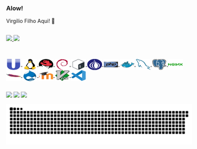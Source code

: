 ### Alow!
Virgilio Filho Aqui! 👋

##
<!--
- 🔭 I’m currently working on ...
- 🌱 I’m currently learning ...
- 👯 I’m looking to collaborate on ...
- 🤔 I’m looking for help with ...
- 💬 Ask me about ...
- 📫 How to reach me: ...
- 😄 Pronouns: ...
- ⚡ Fun fact: ...
-->

<div>
  <a href="https://github.com/virgiliofilhos">
  <img height="140em" src="https://github-readme-stats.vercel.app/api?username=virgiliofilhos&show_icons=true&theme=dracula&include_all_commits=true&count_private=true"/>
  <img height="140em" src="https://github-readme-stats.vercel.app/api/top-langs/?username=virgiliofilhos&layout=compact&langs_count=7&theme=dracula"/>
</div>

  ##
  
  <div style="display: inline_block"><br>
  <img align="center" alt="VF-Unix" height="30" width="40" src="https://raw.githubusercontent.com/devicons/devicon/master/icons/unix/unix-original.svg">
  <img align="center" alt="VF-Linux" height="30" width="40" src="https://raw.githubusercontent.com/devicons/devicon/master/icons/linux/linux-original.svg">
  <img align="center" alt="VF-Redhat" height="30" width="40" src="https://raw.githubusercontent.com/devicons/devicon/master/icons/redhat/redhat-original.svg">
  <img align="center" alt="VF-Debian" height="30" width="40" src="https://raw.githubusercontent.com/devicons/devicon/master/icons/debian/debian-original.svg">
  
  <img align="center" alt="VF-Bash" height="30" width="40" src="https://raw.githubusercontent.com/devicons/devicon/master/icons/bash/bash-original.svg">
  <img align="center" alt="VF-Perl" height="30" width="40" src="https://raw.githubusercontent.com/devicons/devicon/master/icons/perl/perl-original.svg">
  <img align="center" alt="VF-PHP" height="30" width="40" src="https://raw.githubusercontent.com/devicons/devicon/master/icons/php/php-original.svg">

  <img align="center" alt="VF-Docker" height="30" width="40" src="https://raw.githubusercontent.com/devicons/devicon/master/icons/docker/docker-original.svg">
  <img align="center" alt="VF-Mysql-MariaDB" height="30" width="40" src="https://raw.githubusercontent.com/devicons/devicon/master/icons/mysql/mysql-original.svg">
  <img align="center" alt="VF-Postgres" height="30" width="40" src="https://raw.githubusercontent.com/devicons/devicon/master/icons/postgresql/postgresql-original.svg">
    
  <img align="center" alt="VF-Nginx" height="30" width="40" src="https://raw.githubusercontent.com/devicons/devicon/master/icons/nginx/nginx-original.svg">
  <img align="center" alt="VF-Apache" height="30" width="40" src="https://github.com/devicons/devicon/blob/master/icons/apache/apache-original.svg">
  <img align="center" alt="VF-Drupal" height="30" width="40" src="https://raw.githubusercontent.com/devicons/devicon/master/icons/drupal/drupal-original.svg">
  <img align="center" alt="VF-Moodle" height="30" width="40" src="https://raw.githubusercontent.com/devicons/devicon/master/icons/moodle/moodle-original.svg">
  <img align="center" alt="VF-Vim" height="30" width="40" src="https://raw.githubusercontent.com/devicons/devicon/master/icons/vim/vim-original.svg">
  <img align="center" alt="VF-VSCode" height="30" width="40" src="https://raw.githubusercontent.com/devicons/devicon/master/icons/vscode/vscode-original.svg">
</div>

##
 
<div> 
  <a href="https://www.youtube.com/channel/UCG6GZ8GxcNpwcQQ73e0BZBw" target="_blank"><img src="https://img.shields.io/badge/YouTube-FF0000?style=for-the-badge&logo=youtube&logoColor=white" target="_blank"></a>
  <a href = "mailto:virgiliofilhos@gmail.com"><img src="https://img.shields.io/badge/-Gmail-%23333?style=for-the-badge&logo=gmail&logoColor=white" target="_blank"></a>
  <a href="https://www.linkedin.com/in/virgilio-filho/" target="_blank"><img src="https://img.shields.io/badge/-LinkedIn-%230077B5?style=for-the-badge&logo=linkedin&logoColor=white" target="_blank"></a> 
 
  ![Snake animation](https://github.com/virgiliofilhos/virgiliofilhos/blob/output/github-contribution-grid-snake.svg)
 
</div>
